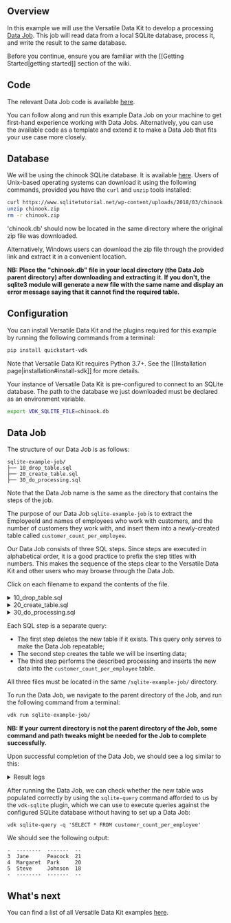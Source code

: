 ## Overview

In this example we will use the Versatile Data Kit to develop a processing [Data Job](https://github.com/vmware/versatile-data-kit/wiki/dictionary#data-job). This job will read data from a local SQLite database, process it, and write the result to the same database.

Before you continue, ensure you are familiar with the [[Getting Started|getting started]] section of the wiki.

## Code

The relevant Data Job code is available [here](https://github.com/vmware/versatile-data-kit/tree/main/examples/sqlite-processing-example).

You can follow along and run this example Data Job on your machine to get first-hand experience working with Data Jobs. Alternatively, you can use the available code as a template and extend it to make a Data Job that fits your use case more closely.

## Database

We will be using the chinook SQLite database. It is available [here](https://www.sqlitetutorial.net/sqlite-sample-database/). Users of Unix-based operating systems can download it using the following commands, provided you have the `curl` and `unzip` tools installed:
```sh
curl https://www.sqlitetutorial.net/wp-content/uploads/2018/03/chinook.zip >> chinook.zip
unzip chinook.zip
rm -r chinook.zip
```
'chinook.db' should now be located in the same directory where the original zip file was downloaded.

Alternatively, Windows users can download the zip file through the provided link and extract it in a convenient location.

**NB: Place the "chinook.db" file in your local directory (the Data Job parent directory) after downloading and extracting it. If you don't, the sqlite3 module will generate a new file with the same name and display an error message saying that it cannot find the required table.**

## Configuration

You can install Versatile Data Kit and the plugins required for this example by running the following commands from a terminal:
```sh
pip install quickstart-vdk
```
Note that Versatile Data Kit requires Python 3.7+.
See the [[Installation page|installation#install-sdk]] for more details.

Your instance of Versatile Data Kit is pre-configured to connect to an SQLite database. The path to the database we just downloaded must be declared as an environment variable.
```sh
export VDK_SQLITE_FILE=chinook.db
```

## Data Job

The structure of our Data Job is as follows:

```
sqlite-example-job/
├── 10_drop_table.sql
├── 20_create_table.sql
├── 30_do_processing.sql
```
Note that the Data Job name is the same as the directory that contains the steps of the job.

The purpose of our Data Job `sqlite-example-job` is to extract the EmployeeId and names of employees who work with customers, and the number of customers they work with, and insert them into a newly-created table called `customer_count_per_employee`.

Our Data Job consists of three SQL steps. Since steps are executed in alphabetical order, it is a good practice to prefix the step titles with numbers. This makes the sequence of the steps clear to the Versatile Data Kit and other users who may browse through the Data Job.


Click on each filename to expand the contents of the file.
<details>
<summary>10_drop_table.sql</summary>
<pre>
DROP TABLE IF EXISTS customer_count_per_employee;
</pre>
</details>

<details>
<summary>20_create_table.sql</summary>
<pre>
CREATE TABLE customer_count_per_employee (EmployeeId, EmployeeFirstName, EmployeeLastName, CustomerCount);
</pre>
</details>

<details>
<summary>30_do_processing.sql</summary>
<pre>
INSERT INTO customer_count_per_employee
SELECT SupportRepId, employees.FirstName, employees.LastName, COUNT(CustomerId)
FROM (customers INNER JOIN employees ON customers.SupportRepId = employees.EmployeeId)
GROUP BY SupportRepId;
</pre>
</details>

Each SQL step is a separate query:
- The first step deletes the new table if it exists. This query only serves to make the Data Job repeatable;
- The second step creates the table we will be inserting data;
- The third step performs the described processing and inserts the new data into the `customer_count_per_employee` table.

All three files must be located in the same `/sqlite-example-job/` directory.

To run the Data Job, we navigate to the parent directory of the Job, and run the following command from a terminal:
```sh
vdk run sqlite-example-job/
```

**NB: If your current directory is not the parent directory of the Job, some command and path tweaks might be needed for the Job to complete successfully.**

Upon successful completion of the Data Job, we should see a log similar to this:
<details>
<summary>Result logs</summary>
<pre>
2021-08-30 09:34:42,143=1630305282[VDK] sqlite-example-job [INFO ] vdk.internal.builtin_plugins.run           cli_run.py:66   run_job         [OpId:1630305281-1bffad-30ea28]- Data Job execution summary: {
  "data_job_name": "sqlite-example-job",
  "execution_id": "1630305281-1bffad",
  "start_time": "2021-08-30T06:34:42.131133",
  "end_time": "2021-08-30T06:34:42.142670",
  "status": "success",
  "steps_list": [
    {
      "name": "10_drop_table.sql",
      "type": "sql",
      "start_time": "2021-08-30T06:34:42.131158",
      "end_time": "2021-08-30T06:34:42.138567",
      "status": "success",
      "details": null,
      "exception": null
    },
    {
      "name": "20_create_table.sql",
      "type": "sql",
      "start_time": "2021-08-30T06:34:42.138622",
      "end_time": "2021-08-30T06:34:42.140758",
      "status": "success",
      "details": null,
      "exception": null
    },
    {
      "name": "30_do_processing.sql",
      "type": "sql",
      "start_time": "2021-08-30T06:34:42.140801",
      "end_time": "2021-08-30T06:34:42.142646",
      "status": "success",
      "details": null,
      "exception": null
    }
  ],
  "exception": null
}
</pre>
</details>

After running the Data Job, we can check whether the new table was populated correctly by using the `sqlite-query` command afforded to us by the `vdk-sqlite` plugin, which we can use to execute queries against the configured SQLite database without having to set up a Data Job:
```
vdk sqlite-query -q 'SELECT * FROM customer_count_per_employee'
```

We should see the following output:
```
-  --------  -------  --
3  Jane      Peacock  21
4  Margaret  Park     20
5  Steve     Johnson  18
-  --------  -------  --
```

## What's next

You can find a list of all Versatile Data Kit examples [here](https://github.com/vmware/versatile-data-kit/wiki/Examples).

